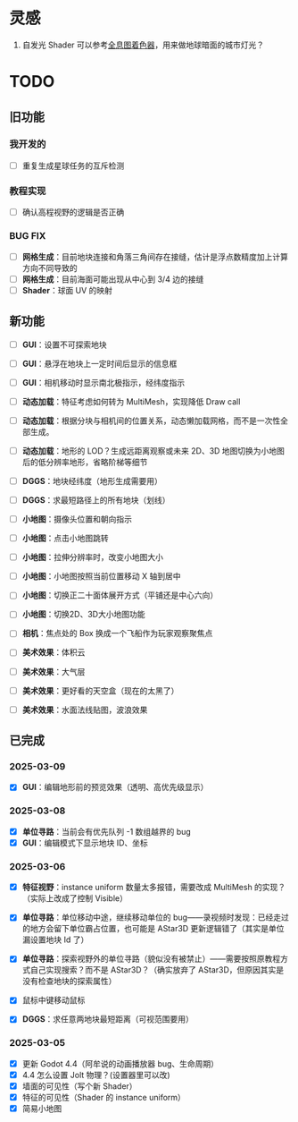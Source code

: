 # 灵感

1. 自发光 Shader 可以参考[全息图着色器](https://www.bilibili.com/video/BV18e41197Yz)，用来做地球暗面的城市灯光？



# TODO

## 旧功能

### 我开发的

- [ ] 重复生成星球任务的互斥检测

### 教程实现

- [ ] 确认高程视野的逻辑是否正确

### BUG FIX

- [ ] **网格生成**：目前地块连接和角落三角间存在接缝，估计是浮点数精度加上计算方向不同导致的
- [ ] **网格生成**：目前海面可能出现从中心到 3/4 边的接缝
- [ ] **Shader**：球面 UV 的映射

## 新功能



- [ ] **GUI**：设置不可探索地块
- [ ] **GUI**：悬浮在地块上一定时间后显示的信息框
- [ ] **GUI**：相机移动时显示南北极指示，经纬度指示



- [ ] **动态加载**：特征考虑如何转为 MultiMesh，实现降低 Draw call
- [ ] **动态加载**：根据分块与相机间的位置关系，动态懒加载网格，而不是一次性全部生成。
- [ ] **动态加载**：地形的 LOD？生成远距离观察或未来 2D、3D 地图切换为小地图后的低分辨率地形，省略阶梯等细节



- [ ] **DGGS**：地块经纬度（地形生成需要用）
- [ ] **DGGS**：求最短路径上的所有地块（划线）



- [ ] **小地图**：摄像头位置和朝向指示
- [ ] **小地图**：点击小地图跳转
- [ ] **小地图**：拉伸分辨率时，改变小地图大小
- [ ] **小地图**：小地图按照当前位置移动 X 轴到居中
- [ ] **小地图**：切换正二十面体展开方式（平铺还是中心六向）
- [ ] **小地图**：切换2D、3D大小地图功能



- [ ] **相机**：焦点处的 Box 换成一个飞船作为玩家观察聚焦点



- [ ] **美术效果**：体积云
- [ ] **美术效果**：大气层
- [ ] **美术效果**：更好看的天空盒（现在的太黑了）
- [ ] **美术效果**：水面法线贴图，波浪效果



## 已完成

### 2025-03-09

- [x] **GUI**：编辑地形前的预览效果（透明、高优先级显示）

### 2025-03-08

- [x] **单位寻路**：当前会有优先队列 -1 数组越界的 bug
- [x] **GUI**：编辑模式下显示地块 ID、坐标

### 2025-03-06

- [x] **特征视野**：instance uniform 数量太多报错，需要改成 MultiMesh 的实现？（实际上改成了控制 Visible）

- [x] **单位寻路**：单位移动中途，继续移动单位的 bug——录视频时发现：已经走过的地方会留下单位霸占位置，也可能是 AStar3D 更新逻辑错了（其实是单位漏设置地块 Id 了）
- [x] **单位寻路**：探索视野外的单位寻路（貌似没有被禁止）——需要按照原教程方式自己实现搜索？而不是 AStar3D？（确实放弃了 AStar3D，但原因其实是没有检查地块的探索属性）
- [x] 鼠标中键移动鼠标
- [x] **DGGS**：求任意两地块最短距离（可视范围要用）

### 2025-03-05

- [x] 更新 Godot 4.4（阿牟说的动画播放器 bug、生命周期）
- [x] 4.4 怎么设置 Jolt 物理？(设置器里可以改) 
- [x] 墙面的可见性（写个新 Shader）
- [x] 特征的可见性（Shader 的 instance uniform）
- [x] 简易小地图